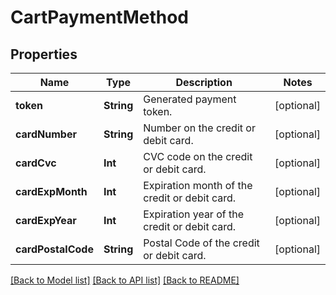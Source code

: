 # CartPaymentMethod

## Properties
Name | Type | Description | Notes
------------ | ------------- | ------------- | -------------
**token** | **String** | Generated payment token. | [optional] 
**cardNumber** | **String** | Number on the credit or debit card. | [optional] 
**cardCvc** | **Int** | CVC code on the credit or debit card. | [optional] 
**cardExpMonth** | **Int** | Expiration month of the credit or debit card. | [optional] 
**cardExpYear** | **Int** | Expiration year of the credit or debit card. | [optional] 
**cardPostalCode** | **String** | Postal Code of the credit or debit card. | [optional] 

[[Back to Model list]](../README.md#documentation-for-models) [[Back to API list]](../README.md#documentation-for-api-endpoints) [[Back to README]](../README.md)


